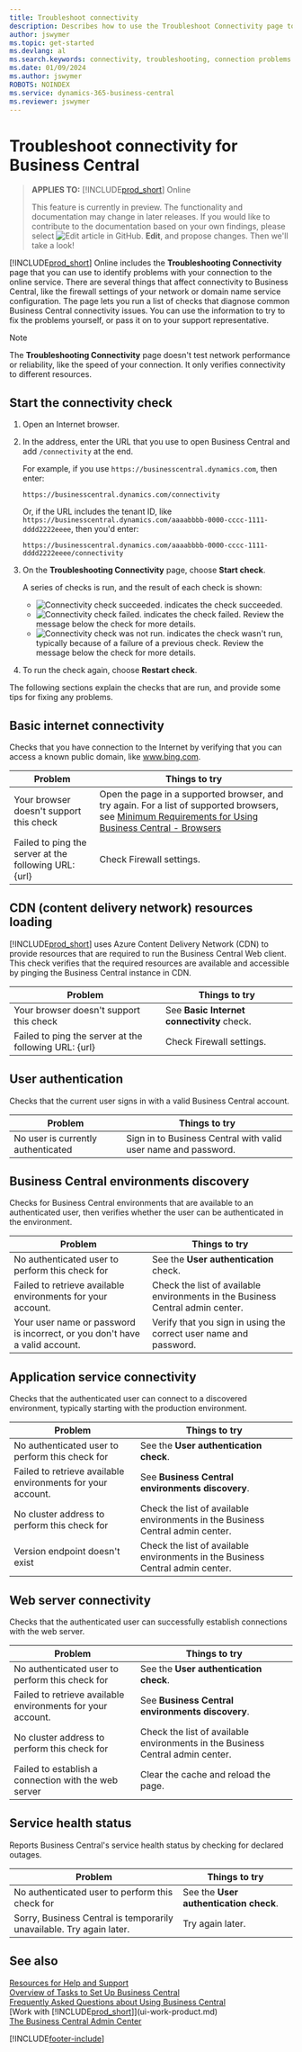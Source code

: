 ```yaml
---
title: Troubleshoot connectivity
description: Describes how to use the Troubleshoot Connectivity page to identify and fix problems connecting to Business Central online.
author: jswymer
ms.topic: get-started
ms.devlang: al
ms.search.keywords: connectivity, troubleshooting, connection problems
ms.date: 01/09/2024
ms.author: jswymer
ROBOTS: NOINDEX
ms.service: dynamics-365-business-central
ms.reviewer: jswymer
---
```


# Troubleshoot connectivity for Business Central

> **APPLIES TO:** [!INCLUDE[prod_short](includes/prod_short.md)] Online
>
> This feature is currently in preview. The functionality and documentation may change in later releases. If you would like to contribute to the documentation based on your own findings, please select ![Edit article in GitHub.](media/github-edit-pencil.png) **Edit**, and propose changes. Then we'll take a look!

[!INCLUDE[prod_short](includes/prod_short.md)] Online includes the **Troubleshooting Connectivity** page that you can use to identify problems with your connection to the online service. There are several things that affect connectivity to Business Central, like the firewall settings of your network or domain name service configuration. The page lets you run a list of checks that diagnose common Business Central connectivity issues. You can use the information to try to fix the problems yourself, or pass it on to your support representative.

> [!NOTE]
> The **Troubleshooting Connectivity** page doesn't test network performance or reliability, like the speed of your connection. It only verifies connectivity to different resources.

## Start the connectivity check 

1. Open an Internet browser.
2. In the address, enter the URL that you use to open Business Central and add `/connectivity` at the end. 

    For example, if you use `https://businesscentral.dynamics.com`, then enter:

    ```http
    https://businesscentral.dynamics.com/connectivity
    ```

    Or, if the URL includes the tenant ID, like `https://businesscentral.dynamics.com/aaaabbbb-0000-cccc-1111-dddd2222eeee`, then you'd enter:

    ```http
    https://businesscentral.dynamics.com/aaaabbbb-0000-cccc-1111-dddd2222eeee/connectivity
    ```
 
3. On the **Troubleshooting Connectivity** page, choose **Start check**.

    A series of checks is run, and the result of each check is shown:

    - ![Connectivity check succeeded.](media/connectivity-check.png) indicates the check succeeded.
    - ![Connectivity check failed.](media/connectivity-failed.png) indicates the check failed. Review the message below the check for more details.
    - ![Connectivity check was not run.](media/connectivity-blocked.png) indicates the check wasn't run, typically because of a failure of a previous check. Review the message below the check for more details.

4. To run the check again, choose **Restart check**.

The following sections explain the checks that are run, and provide some tips for fixing any problems.

## Basic internet connectivity

Checks that you have connection to the Internet by verifying that you can access a known public domain, like www.bing.com.

|Problem|Things to try|
|-------|-------------|
|Your browser doesn't support this check|Open the page in a supported browser, and try again. For a list of supported browsers, see [Minimum Requirements for Using Business Central - Browsers](product-requirements.md#browsers)|
|Failed to ping the server at the following URL: {url}|Check Firewall settings.|

## CDN (content delivery network) resources loading

[!INCLUDE[prod_short](includes/prod_short.md)] uses Azure Content Delivery Network (CDN) to provide resources that are required to run the Business Central Web client. This check verifies that the required resources are available and accessible by pinging the Business Central instance in CDN.

|Problem|Things to try|
|-------|-------------|
|Your browser doesn't support this check|See **Basic Internet connectivity** check.|
|Failed to ping the server at the following URL: {url}|Check Firewall settings.|

## User authentication

Checks that the current user signs in with a valid Business Central account.

|Problem|Things to try|
|-------|-------------|
|No user is currently authenticated|Sign in to Business Central with valid user name and password.|

## Business Central environments discovery

Checks for Business Central environments that are available to an authenticated user, then verifies whether the user can be authenticated in the environment.
<!-- example: Your user name or password is incorrect, or you do not have a valid account.. Request duration: 332 milliseconds)-->

|Problem|Things to try|
|-------|-------------|
|No authenticated user to perform this check for|See the **User authentication** check.|
|Failed to retrieve available environments for your account.|Check the list of available environments in the Business Central admin center.|
|Your user name or password is incorrect, or you don't have a valid account.| Verify that you sign in using the correct user name and password.|

## Application service connectivity

Checks that the authenticated user can connect to a discovered environment, typically starting with the production environment.

|Problem|Things to try|
|-------|-------------|
|No authenticated user to perform this check for|See the **User authentication check**.|
|Failed to retrieve available environments for your account.|See **Business Central environments discovery**.|
|No cluster address to perform this check for|Check the list of available environments in the Business Central admin center.|
|Version endpoint doesn't exist|Check the list of available environments in the Business Central admin center.|

## Web server connectivity

Checks that the authenticated user can successfully establish connections with the web server.

|Problem|Things to try|
|-------|-------------|
|No authenticated user to perform this check for|See the **User authentication check**.|
|Failed to retrieve available environments for your account.|See **Business Central environments discovery**.|
|No cluster address to perform this check for|Check the list of available environments in the Business Central admin center.|
|Failed to establish a connection with the web server|Clear the cache and reload the page.|

## Service health status

Reports Business Central's service health status by checking for declared outages.

|Problem|Things to try|
|-------|-------------|
|No authenticated user to perform this check for|See the **User authentication check**.|
|Sorry, Business Central is temporarily unavailable. Try again later.|Try again later.|

## See also

[Resources for Help and Support](product-help-and-support.md)  
[Overview of Tasks to Set Up Business Central](setup.md)  
[Frequently Asked Questions about Using Business Central](across-faq.yml)  
[Work with [!INCLUDE[prod_short](includes/prod_short.md)]](ui-work-product.md)  
[The Business Central Admin Center](/dynamics365/business-central/dev-itpro/administration/tenant-admin-center)

[!INCLUDE[footer-include](includes/footer-banner.md)]
